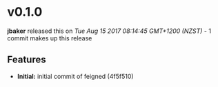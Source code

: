 
<!---
<div data-major="0" data-minor="1" data-patch="0" data-commit="8374e57" class="release-body commit">
-->

# v0.1.0
**jbaker** released this on *Tue Aug 15 2017 08:14:45 GMT+1200 (NZST)* - 1 commit makes up this release

## Features
* **Initial:** initial commit of feigned (4f5f510)


